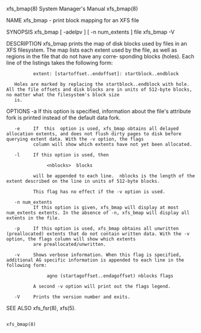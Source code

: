 xfs_bmap(8)                                                                       System Manager's Manual                                                                      xfs_bmap(8)

NAME
       xfs_bmap - print block mapping for an XFS file

SYNOPSIS
       xfs_bmap [ -adelpv ] [ -n num_extents ] file
       xfs_bmap -V

DESCRIPTION
       xfs_bmap  prints the map of disk blocks used by files in an XFS filesystem.  The map lists each extent used by the file, as well as regions in the file that do not have any corre‐
       sponding blocks (holes).  Each line of the listings takes the following form:

              extent: [startoffset..endoffset]: startblock..endblock

       Holes are marked by replacing the startblock..endblock with hole.  All the file offsets and disk blocks are in units of 512-byte blocks, no matter what the filesystem's block size
       is.

OPTIONS
       -a     If this option is specified, information about the file's attribute fork is printed instead of the default data fork.

       -e     If  this  option is used, xfs_bmap obtains all delayed allocation extents, and does not flush dirty pages to disk before querying extent data. With the -v option, the flags
              column will show which extents have not yet been allocated.

       -l     If this option is used, then

                   <nblocks>  blocks

              will be appended to each line.  nblocks is the length of the extent described on the line in units of 512-byte blocks.

              This flag has no effect if the -v option is used.

       -n num_extents
              If this option is given, xfs_bmap will display at most num_extents extents. In the absence of -n, xfs_bmap will display all extents in the file.

       -p     If this option is used, xfs_bmap obtains all unwritten (preallocated) extents that do not contain written data. With the -v option, the flags column will show which extents
              are preallocated/unwritten.

       -v     Shows verbose information. When this flag is specified, additional AG specific information is appended to each line in the following form:

                   agno (startagoffset..endagoffset) nblocks flags

              A second -v option will print out the flags legend.

       -V     Prints the version number and exits.

SEE ALSO
       xfs_fsr(8), xfs(5).

                                                                                                                                                                               xfs_bmap(8)
